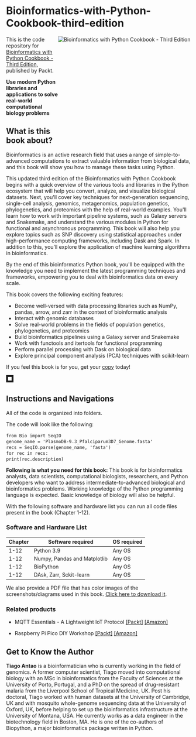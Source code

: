 # Bioinformatics-with-Python-Cookbook-third-edition

<a href="https://www.packtpub.com/product/bioinformatics-with-python-cookbook-third-edition/9781803236421"><img src="https://static.packt-cdn.com/products/9781803236421/cover/smaller" alt="Bioinformatics with Python Cookbook - Third Edition" height="256px" align="right"></a>

This is the code repository for [Bioinformatics with Python Cookbook - Third Edition](https://www.packtpub.com/product/bioinformatics-with-python-cookbook-third-edition/9781803236421), published by Packt.

**Use modern Python libraries and applications to solve real-world computational biology problems**

## What is this book about?
Bioinformatics is an active research field that uses a range of simple-to-advanced computations to extract valuable information from biological data, and this book will show you how to manage these tasks using Python.

This updated third edition of the Bioinformatics with Python Cookbook begins with a quick overview of the various tools and libraries in the Python ecosystem that will help you convert, analyze, and visualize biological datasets. Next, you'll cover key techniques for next-generation sequencing, single-cell analysis, genomics, metagenomics, population genetics, phylogenetics, and proteomics with the help of real-world examples. You'll learn how to work with important pipeline systems, such as Galaxy servers and Snakemake, and understand the various modules in Python for functional and asynchronous programming. This book will also help you explore topics such as SNP discovery using statistical approaches under high-performance computing frameworks, including Dask and Spark. In addition to this, you’ll explore the application of machine learning algorithms in bioinformatics.

By the end of this bioinformatics Python book, you'll be equipped with the knowledge you need to implement the latest programming techniques and frameworks, empowering you to deal with bioinformatics data on every scale.

This book covers the following exciting features: 
* Become well-versed with data processing libraries such as NumPy, pandas, arrow, and zarr in the context of bioinformatic analysis
* Interact with genomic databases
* Solve real-world problems in the fields of population genetics, phylogenetics, and proteomics
* Build bioinformatics pipelines using a Galaxy server and Snakemake
* Work with functools and itertools for functional programming
* Perform parallel processing with Dask on biological data
* Explore principal component analysis (PCA) techniques with scikit-learn

If you feel this book is for you, get your [copy](https://www.amazon.in/Bioinformatics-Python-Cookbook-bioinformatics-computational/dp/1789344697/ref=sr_1_2?keywords=Bioinformatics+with+Python+Cookbook+-+Third+Edition&qid=1665382032&sr=8-2) today!

<a href="https://www.packtpub.com/product/bioinformatics-with-python-cookbook-third-edition/9781803236421"><img src="https://raw.githubusercontent.com/PacktPublishing/GitHub/master/GitHub.png" alt="https://www.packtpub.com/" border="5" /></a>

## Instructions and Navigations
All of the code is organized into folders.

The code will look like the following:
```
from Bio import SeqIO
genome_name = 'PlasmoDB-9.3_Pfalciparum3D7_Genome.fasta'
recs = SeqIO.parse(genome_name, 'fasta')
for rec in recs:
print(rec.description)
```
**Following is what you need for this book:**
This book is for bioinformatics analysts, data scientists, computational biologists, researchers, and Python developers who want to address intermediate-to-advanced biological and bioinformatics problems. Working knowledge of the Python programming language is expected. Basic knowledge of biology will also be helpful.

With the following software and hardware list you can run all code files present in the book (Chapter 1-12).

### Software and Hardware List

| Chapter  | Software required                                                                    | OS required                        |
| -------- | -------------------------------------------------------------------------------------| -----------------------------------|
|  	1-12	   | Python 3.9                             			  | Any OS | 		
|  	1-12	   | Numpy, Pandas and Matplotlib                             			  | Any OS | 		
|  	1-12	   | BioPython                             			  | Any OS | 		
|  	1-12	   | DAsk, Zarr, Sckit-learn                             			  | Any OS | 		

We also provide a PDF file that has color images of the screenshots/diagrams used in this book. [Click here to download it](https://packt.link/3KQQO).

### Related products 
* MQTT Essentials - A Lightweight IoT Protocol [[Packt]](https://www.packtpub.com/product/mqtt-essentials-a-lightweight-iot-protocol/9781787287815) [[Amazon]](https://www.amazon.in/MQTT-Essentials-Lightweight-IoT-Protocol/dp/1787287815/ref=sr_1_1_sspa?crid=2LC9M2GWAS6E4&keywords=MQTT+Essentials+-+A+Lightweight+IoT+Protocol&qid=1665382354&sprefix=mqtt+essentials+-+a+lightweight+iot+protocol%2Caps%2C483&sr=8-1-spons&psc=1&smid=A15DBATYR506U3&spLa=ZW5jcnlwdGVkUXVhbGlmaWVyPUFWRFI1TFExTkZCVVAmZW5jcnlwdGVkSWQ9QTEwNDE3OTMyOVhGTVU4U0gwRTdVJmVuY3J5cHRlZEFkSWQ9QTA5MTI4ODAzUjIyREtMT0VUTTYxJndpZGdldE5hbWU9c3BfYXRmJmFjdGlvbj1jbGlja1JlZGlyZWN0JmRvTm90TG9nQ2xpY2s9dHJ1ZQ==)
  
* Raspberry Pi Pico DIY Workshop [[Packt]](https://www.packtpub.com/product/raspberry-pi-pico-diy-workshop/9781801814812) [[Amazon]](https://www.amazon.in/Raspberry-Pico-DIY-Workshop-automation/dp/1801814813/ref=sr_1_1_sspa?crid=6TGUS2H1TZV&keywords=Raspberry+Pi+Pico+DIY+Workshop&qid=1665382409&sprefix=raspberry+pi+pico+diy+workshop%2Caps%2C191&sr=8-1-spons&psc=1&smid=A15DBATYR506U3&spLa=ZW5jcnlwdGVkUXVhbGlmaWVyPUEyT0ZJT0Y1VjVFVzA4JmVuY3J5cHRlZElkPUEwNjQ5ODYzMzdPV1dNUDc2T08wWCZlbmNyeXB0ZWRBZElkPUEwMDQxNTAyVTNYT0g4UExGMDlVJndpZGdldE5hbWU9c3BfYXRmJmFjdGlvbj1jbGlja1JlZGlyZWN0JmRvTm90TG9nQ2xpY2s9dHJ1ZQ==)
  
## Get to Know the Author
**Tiago Antao** is a bioinformatician who is currently working in the field of genomics. A former computer scientist, Tiago moved into computational biology with an MSc in bioinformatics from the Faculty of Sciences at the University of Porto, Portugal, and a PhD on the spread of drug-resistant malaria from the Liverpool School of Tropical Medicine, UK. Post his doctoral, Tiago worked with human datasets at the University of Cambridge, UK and with mosquito whole-genome sequencing data at the University of Oxford, UK, before helping to set up the bioinformatics infrastructure at the University of Montana, USA. He currently works as a data engineer in the biotechnology field in Boston, MA. He is one of the co-authors of Biopython, a major bioinformatics package written in Python.

